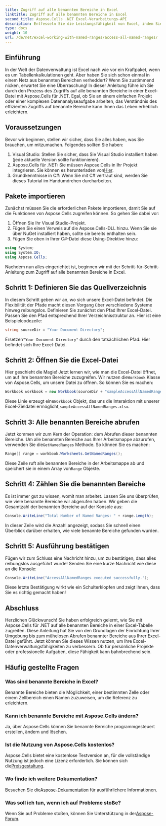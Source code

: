 ```yaml
---
title: Zugriff auf alle benannten Bereiche in Excel
linktitle: Zugriff auf alle benannten Bereiche in Excel
second_title: Aspose.Cells .NET Excel-Verarbeitungs-API
description: Entfesseln Sie die Leistungsfähigkeit von Excel, indem Sie mit unserer einfachen Anleitung unter Verwendung von Aspose.Cells für .NET auf benannte Bereiche zugreifen. Perfekt für die Datenverwaltung.
type: docs
weight: 10
url: /de/net/excel-working-with-named-ranges/access-all-named-ranges/
---
```

## Einführung
In der Welt der Datenverwaltung ist Excel nach wie vor ein Kraftpaket, wenn es um Tabellenkalkulationen geht. Aber haben Sie sich schon einmal in einem Netz aus benannten Bereichen verheddert? Wenn Sie zustimmend nicken, erwartet Sie eine Überraschung! In dieser Anleitung führe ich Sie durch den Prozess des Zugriffs auf alle benannten Bereiche in einer Excel-Datei mit Aspose.Cells für .NET. Egal, ob Sie an einem einfachen Projekt oder einer komplexen Datenanalyseaufgabe arbeiten, das Verständnis des effizienten Zugriffs auf benannte Bereiche kann Ihnen das Leben erheblich erleichtern.
## Voraussetzungen
Bevor wir beginnen, stellen wir sicher, dass Sie alles haben, was Sie brauchen, um mitzumachen. Folgendes sollten Sie haben:
1. Visual Studio: Stellen Sie sicher, dass Sie Visual Studio installiert haben (jede aktuelle Version sollte funktionieren).
2.  Aspose.Cells für .NET: Sie müssen Aspose.Cells in Ihr Projekt integrieren. Sie können es herunterladen von[Hier](https://releases.aspose.com/cells/net/).
3. Grundkenntnisse in C#: Wenn Sie mit C# vertraut sind, werden Sie dieses Tutorial im Handumdrehen durcharbeiten.
## Pakete importieren
Zunächst müssen Sie die erforderlichen Pakete importieren, damit Sie auf die Funktionen von Aspose.Cells zugreifen können. So gehen Sie dabei vor:
1. Öffnen Sie Ihr Visual Studio-Projekt.
2. Fügen Sie einen Verweis auf die Aspose.Cells-DLL hinzu. Wenn Sie sie über NuGet installiert haben, sollte sie bereits enthalten sein.
3. Fügen Sie oben in Ihrer C#-Datei diese Using-Direktive hinzu:
```csharp
using System;
using System.IO;
using Aspose.Cells;
```
Nachdem nun alles eingerichtet ist, beginnen wir mit der Schritt-für-Schritt-Anleitung zum Zugriff auf alle benannten Bereiche in Excel.
## Schritt 1: Definieren Sie das Quellverzeichnis
In diesem Schritt geben wir an, wo sich unsere Excel-Datei befindet. Die Flexibilität der Pfade macht diesen Vorgang über verschiedene Systeme hinweg reibungslos.
Definieren Sie zunächst den Pfad Ihrer Excel-Datei. Passen Sie den Pfad entsprechend Ihrer Verzeichnisstruktur an. Hier ist eine Beispielcodezeile:
```csharp
string sourceDir = "Your Document Directory";
```
 Ersetzen`"Your Document Directory"` durch den tatsächlichen Pfad. Hier befindet sich Ihre Excel-Datei.
## Schritt 2: Öffnen Sie die Excel-Datei
Hier geschieht die Magie! Jetzt lernen wir, wie man die Excel-Datei öffnet, um auf ihre benannten Bereiche zuzugreifen.
 Wir nutzen die`Workbook` Klasse von Aspose.Cells, um unsere Datei zu öffnen. So können Sie es machen:
```csharp
Workbook workbook = new Workbook(sourceDir + "sampleAccessAllNamedRanges.xlsx");
```
Diese Linie erzeugt eine`Workbook` Objekt, das uns die Interaktion mit unserer Excel-Zieldatei ermöglicht,`sampleAccessAllNamedRanges.xlsx`. 
## Schritt 3: Alle benannten Bereiche abrufen
Jetzt kommen wir zum Kern der Operation: dem Abrufen dieser benannten Bereiche.
 Um alle benannten Bereiche aus Ihrer Arbeitsmappe abzurufen, verwenden Sie die`GetNamedRanges` Methode. So können Sie es machen:
```csharp
Range[] range = workbook.Worksheets.GetNamedRanges();
```
 Diese Zeile ruft alle benannten Bereiche in der Arbeitsmappe ab und speichert sie in einem Array von`Range` Objekte. 
## Schritt 4: Zählen Sie die benannten Bereiche
Es ist immer gut zu wissen, womit man arbeitet. Lassen Sie uns überprüfen, wie viele benannte Bereiche wir abgerufen haben.
Wir geben die Gesamtzahl der benannten Bereiche auf der Konsole aus:
```csharp
Console.WriteLine("Total Number of Named Ranges: " + range.Length);
```
In dieser Zeile wird die Anzahl angezeigt, sodass Sie schnell einen Überblick darüber erhalten, wie viele benannte Bereiche gefunden wurden.
## Schritt 5: Ausführung bestätigen
Fügen wir zum Schluss eine Nachricht hinzu, um zu bestätigen, dass alles reibungslos ausgeführt wurde!
Senden Sie eine kurze Nachricht wie diese an die Konsole:
```csharp
Console.WriteLine("AccessAllNamedRanges executed successfully.");
```
Diese letzte Bestätigung wirkt wie ein Schulterklopfen und zeigt Ihnen, dass Sie es richtig gemacht haben!
## Abschluss
Herzlichen Glückwunsch! Sie haben erfolgreich gelernt, wie Sie mit Aspose.Cells für .NET auf alle benannten Bereiche in einer Excel-Tabelle zugreifen. Diese Anleitung hat Sie von den Grundlagen der Einrichtung Ihrer Umgebung bis zum mühelosen Abrufen benannter Bereiche aus Ihrer Excel-Datei geführt. Jetzt können Sie dieses Wissen nutzen, um Ihre Excel-Datenverwaltungsfähigkeiten zu verbessern. Ob für persönliche Projekte oder professionelle Aufgaben, diese Fähigkeit kann bahnbrechend sein.
## Häufig gestellte Fragen
### Was sind benannte Bereiche in Excel?
Benannte Bereiche bieten die Möglichkeit, einer bestimmten Zelle oder einem Zellbereich einen Namen zuzuweisen, um die Referenz zu erleichtern.
### Kann ich benannte Bereiche mit Aspose.Cells ändern?
Ja, über Aspose.Cells können Sie benannte Bereiche programmgesteuert erstellen, ändern und löschen.
### Ist die Nutzung von Aspose.Cells kostenlos?
 Aspose.Cells bietet eine kostenlose Testversion an, für die vollständige Nutzung ist jedoch eine Lizenz erforderlich. Sie können sich die[Preisgestaltung](https://purchase.aspose.com/buy).
### Wo finde ich weitere Dokumentation?
 Besuchen Sie die[Aspose-Dokumentation](https://reference.aspose.com/cells/net/) für ausführlichere Informationen.
### Was soll ich tun, wenn ich auf Probleme stoße?
 Wenn Sie auf Probleme stoßen, können Sie Unterstützung in der[Aspose-Forum](https://forum.aspose.com/c/cells/9).